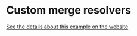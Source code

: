 # Custom merge resolvers

[See the details about this example on the website](https://the-guild.dev/graphql/stitching/handbook/foundation/custom-merge-resolvers)

